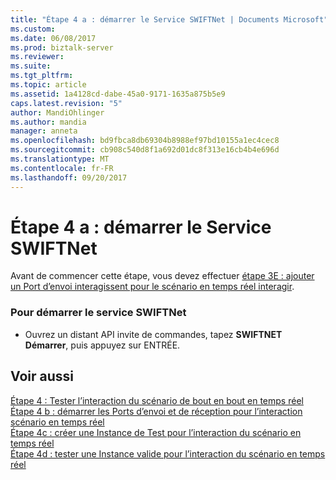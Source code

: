 ```yaml
---
title: "Étape 4 a : démarrer le Service SWIFTNet | Documents Microsoft"
ms.custom: 
ms.date: 06/08/2017
ms.prod: biztalk-server
ms.reviewer: 
ms.suite: 
ms.tgt_pltfrm: 
ms.topic: article
ms.assetid: 1a4128cd-dabe-45a0-9171-1635a875b5e9
caps.latest.revision: "5"
author: MandiOhlinger
ms.author: mandia
manager: anneta
ms.openlocfilehash: bd9fbca8db69304b8988ef97bd10155a1ec4cec8
ms.sourcegitcommit: cb908c540d8f1a692d01dc8f313e16cb4b4e696d
ms.translationtype: MT
ms.contentlocale: fr-FR
ms.lasthandoff: 09/20/2017
---
```

# <a name="step-4a-start-the-swiftnet-service"></a>Étape 4 a : démarrer le Service SWIFTNet
Avant de commencer cette étape, vous devez effectuer [étape 3E : ajouter un Port d’envoi interagissent pour le scénario en temps réel interagir](../../adapters-and-accelerators/fileact-interact/step-3e-add-an-interact-send-port-for-the-interact-real-time-scenario.md).  
  
### <a name="to-start-the-swiftnet-service"></a>Pour démarrer le service SWIFTNet  
  
-   Ouvrez un distant API invite de commandes, tapez **SWIFTNET Démarrer**, puis appuyez sur ENTRÉE.  
  
## <a name="see-also"></a>Voir aussi  
 [Étape 4 : Tester l’interaction du scénario de bout en bout en temps réel](../../adapters-and-accelerators/fileact-interact/step-4-test-the-interact-real-time-end-to-end-scenario.md)   
 [Étape 4 b : démarrer les Ports d’envoi et de réception pour l’interaction scénario en temps réel](../../adapters-and-accelerators/fileact-interact/step-4b-start-the-send-and-receive-ports-for-interact-real-time-scenario.md)   
 [Étape 4c : créer une Instance de Test pour l’interaction du scénario en temps réel](../../adapters-and-accelerators/fileact-interact/step-4c-create-a-test-instance-for-the-interact-real-time-scenario.md)   
 [Étape 4d : tester une Instance valide pour l’interaction du scénario en temps réel](../../adapters-and-accelerators/fileact-interact/step-4d-test-a-valid-instance-for-the-interact-real-time-scenario.md)